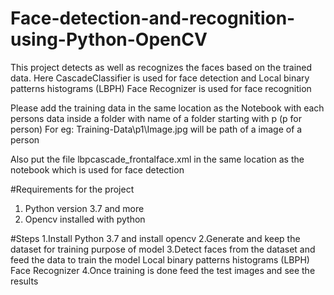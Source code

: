# Face-detection-and-recognition-using-Python-OpenCV
This project detects as well as recognizes the faces based on the trained data. Here CascadeClassifier is used for face detection and Local binary patterns histograms (LBPH) Face Recognizer is used for face recognition

Please add the training data in the same location as the Notebook with each persons data inside a folder with name of a folder starting with p (p for person)
For eg: Training-Data\\p1\\Image.jpg will be path of a image of a person

Also put the file lbpcascade_frontalface.xml in the same location as the notebook which is used for face detection

#Requirements for the project
1. Python version 3.7 and more
2. Opencv installed with python


#Steps
1.Install Python 3.7 and install opencv 
2.Generate and keep the dataset for training purpose of model
3.Detect faces from the dataset and feed the data to train the model Local binary patterns histograms (LBPH) Face Recognizer
4.Once training is done feed the test images and see the results

